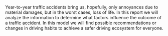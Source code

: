 Year-to-year traffic accidents bring us, hopefully, only annoyances due to material damages, but in the worst cases, loss of life. 
In this report we will analyze the information to determine what factors influence the outcome of a traffic accident. 
In this model we will find possible recommendations or changes in driving habits to achieve a safer driving ecosystem for everyone.
